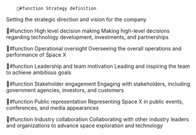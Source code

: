         👔#function Strategy definition
Setting the strategic direction and vision for the company

👔#function High level decision making
Making high-level decisions regarding technology development, investments, and partnerships

👔#function Operational oversight
Overseeing the overall operations and performance of Space X

👔#function Leadership and team motivation
Leading and inspiring the team to achieve ambitious goals

👔#function Stakeholder engagement
Engaging with stakeholders, including government agencies, investors, and customers

👔#function Public representation
Representing Space X in public events, conferences, and media appearances

👔#function Industry collaboration
Collaborating with other industry leaders and organizations to advance space exploration and technology



